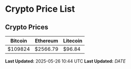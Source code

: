 # Crypto Price List

## Crypto Prices
| Bitcoin | Ethereum | Litecoin |
| ------- | -------- | -------- |
| $109824 | $2566.79 | $96.84 |
**Last Updated:** 2025-05-26 10:44 UTC
**Last Updated:** $DATE$
